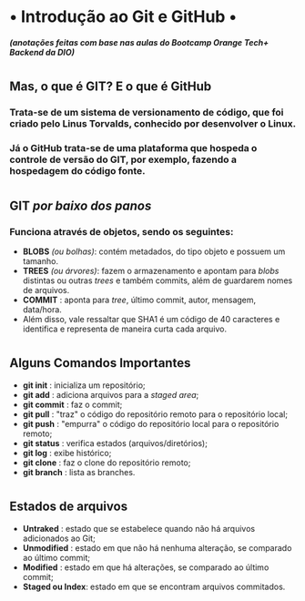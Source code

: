 #   • __Introdução ao Git e GitHub__ •
##### (anotações feitas com base nas aulas do Bootcamp Orange Tech+ Backend da DIO)
#



## __Mas, o que é GIT? E o que é GitHub__
### Trata-se de um sistema de versionamento de código, que foi criado pelo Linus Torvalds, conhecido por desenvolver o Linux.
### Já o GitHub trata-se de uma plataforma que hospeda o controle de versão do GIT, por exemplo, fazendo a hospedagem do código fonte.

#


## __GIT *por baixo dos panos*__
### Funciona através de objetos, sendo os seguintes:
- __BLOBS__ *(ou bolhas)*: contém metadados, do tipo objeto e possuem um tamanho.
- __TREES__ *(ou árvores)*: fazem o armazenamento e apontam para *blobs* distintas ou outras *trees* e também commits, além de guardarem nomes de arquivos.
- __COMMIT__ : aponta para *tree*, último commit, autor, mensagem, data/hora.
- Além disso, vale ressaltar que SHA1 é um código de 40 caracteres e identifica e representa de maneira curta cada arquivo.
#

## __Alguns Comandos Importantes__
- __git init__ : inicializa um repositório;
- __git add__ : adiciona arquivos para a *staged area*;
- __git commit__ : faz o commit;
- __git pull__ : "traz" o código do repositório remoto para o repositório local;
- __git push__ : "empurra" o código do repositório local para o repositório remoto;
- __git status__ : verifica estados (arquivos/diretórios);
- __git log__ : exibe histórico;
- __git clone__ : faz o clone do repositório remoto;
- __git branch__ : lista as branches.
#
## __Estados de arquivos__

- __Untraked__ : estado que se estabelece quando não há arquivos adicionados ao Git;
- __Unmodified__ : estado em que não há nenhuma alteração, se comparado ao último commit;
- __Modified__ : estado em que há alterações, se comparado ao último commit;
- __Staged ou Index__: estado em que se encontram arquivos commitados.



